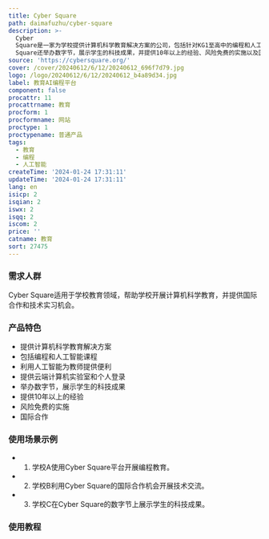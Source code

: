 ```yaml
---
title: Cyber Square
path: daimafuzhu/cyber-square
description: >-
  Cyber
  Square是一家为学校提供计算机科学教育解决方案的公司，包括针对KG1至高中的编程和人工智能课程。他们的平台利用人工智能为教师提供便利，提供云端计算机实验室和个人登录。此外，Cyber
  Square还举办数字节，展示学生的科技成果，并提供10年以上的经验、风险免费的实施以及国际合作等优势。
source: 'https://cybersquare.org/'
cover: /cover/20240612/6/12/20240612_696f7d79.jpg
logo: /logo/20240612/6/12/20240612_b4a89d34.jpg
label: 教育AI编程平台
component: false
procattr: 11
procattrname: 教育
procform: 1
procformname: 网站
proctype: 1
proctypename: 普通产品
tags:
  - 教育
  - 编程
  - 人工智能
createTime: '2024-01-24 17:31:11'
updateTime: '2024-01-24 17:31:11'
lang: en
isicp: 2
isqian: 2
iswx: 2
isqq: 2
iscom: 2
price: ''
catname: 教育
sort: 27475
---
```




### 需求人群
Cyber Square适用于学校教育领域，帮助学校开展计算机科学教育，并提供国际合作和技术实习机会。

### 产品特色
- 提供计算机科学教育解决方案
- 包括编程和人工智能课程
- 利用人工智能为教师提供便利
- 提供云端计算机实验室和个人登录
- 举办数字节，展示学生的科技成果
- 提供10年以上的经验
- 风险免费的实施
- 国际合作

### 使用场景示例
- 1. 学校A使用Cyber Square平台开展编程教育。
- 2. 学校B利用Cyber Square的国际合作机会开展技术交流。
- 3. 学校C在Cyber Square的数字节上展示学生的科技成果。

### 使用教程


  
